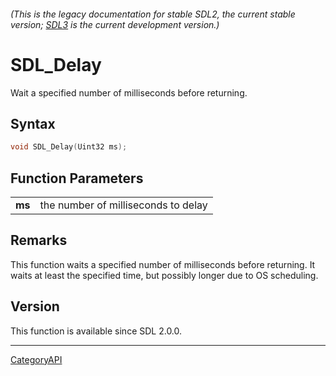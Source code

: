 ###### (This is the legacy documentation for stable SDL2, the current stable version; [SDL3](https://wiki.libsdl.org/SDL3/) is the current development version.)
# SDL_Delay

Wait a specified number of milliseconds before returning.

## Syntax

```c
void SDL_Delay(Uint32 ms);

```

## Function Parameters

|            |                                     |
| ---------- | ----------------------------------- |
| **ms**     | the number of milliseconds to delay |

## Remarks

This function waits a specified number of milliseconds before returning. It
waits at least the specified time, but possibly longer due to OS
scheduling.

## Version

This function is available since SDL 2.0.0.

----
[CategoryAPI](CategoryAPI.md)
